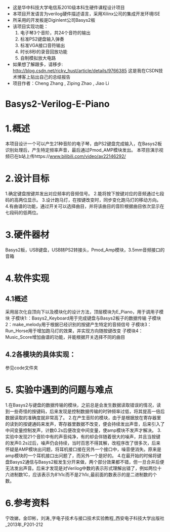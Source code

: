 + 这是华中科技大学电信系2010级本科生硬件课程设计项目
+ 本项目开发语言为verilog硬件描述语言，采用Xilinx公司的集成开发环境ISE
+ 所采用的开发板是Diginlent公司Basys2板
+ 该项目实现功能：
   1. 电子琴3个音阶，共24个音符的输出
   2. 标准PS2键盘输入弹奏
   3. 标准VGA接口音符输出
   4. 时长8秒的录音回放功能
   5. 自制模拟放大电路
+ 如果想了解跟多，请移步: http://blog.csdn.net/ricky_hust/article/details/9766385 这是我在CSDN技术博客上贴出自己的总结报告
+ 项目作者：Cheng Zhang , Ziping Zhao , Jiao Li
# Basys2-Verilog-E-Piano
# 1.概述
本项目设计一个可以产生21种音阶的电子琴，由PS2键盘完成输入，在Basys2板识别处理后，产生特定频率声音，最后通过Pmod_AMP模块发出。
本项目演示视频已在b站上传https://www.bilibili.com/video/av22146292/
# 2.设计目标
1.确定键盘按键并发出对应频率的音频信号。
2.能将按下按键对应的音频通过七段码的高两位显示。
3.设计跑马灯，在按键改变时，同步变化跑马灯的移动方向。
4.有曲谱的功能，通过开关可以选择曲目，并将该曲目的音阶根据曲目依次显示在七段码的低两位。
# 3.硬件器材
Basys2板，USB键盘，USB转PS2转接头，Pmod_Amp模块，3.5mm音频接口的音箱
# 4.软件实现
## 4.1概述
采用层次化自顶向下以及模块化的设计方法，顶层模块为E_Piano，用于调用子模块
子模块1:：Basys2_Keyboard用于完成键盘与Basys2板子的数据传输
子模块2：make_melody用于根据已经识别的按键产生特定的音频信号
子模块3：Run_Horse用于增加跑马灯的效果，并实现方向随按键改变
子模块4：Music_Score增加曲谱的功能，并能根据开关选择不同的曲目

## 4.2各模块的具体实现：
   参见code文件夹
# 5.	实验中遇到的问题与难点
1.在Basys2与键盘的数据传输的模块，之前总是会发生数据读取错误的情况，读到一些奇怪的按键码，后来发现是控制数据传输的时钟频率过低，将其提高一倍后数据读取的准确度就非常高了。
2.在产生音阶的模块，由于是根据放在寄存器里的读到的按键通码来发声，寄存器里数据不改变，便会持续发出声音，后来引入了中间变量控制发声，计数0.2s后便改变中间变量，使amp模块不发声才解决。
3.实验中发现21个音阶中有的声音纯净，有的却会伴随着很大的噪声，并且当按键的发声0.2s过后，噪声仍会持续，当时百思不得其解，改程序改了很多次，后来怀疑是AMP模块出问题，将耳机接口接在另外一个接口中，噪音便消失。原来是amp模块的一个耳机接口出问题了，而另外一个是好的。
4.在最开始的时候将键盘Basys2通信与Basys2板发生分开来做，两个部分效果都不错，但一旦合并后便无法发出声音。后来才发现是对Verilog中数的表示形式理解出错了，例如两位十六进制数1C，应该表示为8’h1c而不是2’h1c,最前面的数表示的是二进制数的个数。
# 6.参考资料
宁改娣，金印彬，刘涛_字电子技术与接口技术实验教程_西安电子科技大学出版社_2013年_P201-212
